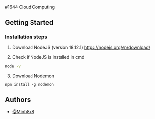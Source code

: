 #1644 Cloud Computing
## Getting Started
### Installation steps
1. Download NodeJS (version 18.12.1)
https://nodejs.org/en/download/

2. Check if NodeJS is installed in cmd
```bash
node -v
```

3. Download Nodemon
```bashh
npm install -g nodemon
```

## Authors

- [@Minh8x8](https://github.com/Minh8x8)
